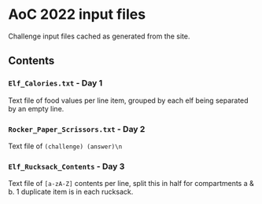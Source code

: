 # AoC 2022 input files

Challenge input files cached as generated from the site.

## Contents

### `Elf_Calories.txt` - Day 1

Text file of food values per line item,
grouped by each elf being separated by an empty line.

### `Rocker_Paper_Scrissors.txt` - Day 2

Text file of `(challenge) (answer)\n`

### `Elf_Rucksack_Contents` - Day 3

Text file of `[a-zA-Z]` contents per line, split this in half for compartments a & b. 1 duplicate item is in each rucksack.
